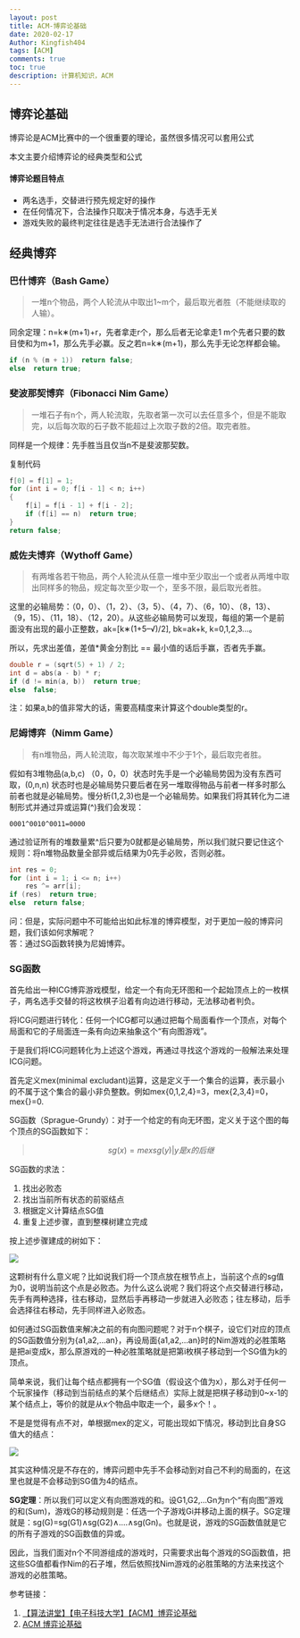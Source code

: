 ```yaml
---
layout: post
title: ACM-博弈论基础
date: 2020-02-17
Author: Kingfish404
tags: [ACM]
comments: true
toc: true
description: 计算机知识，ACM
---
```


## 博弈论基础

博弈论是ACM比赛中的一个很重要的理论，虽然很多情况可以套用公式  

本文主要介绍博弈论的经典类型和公式

<!-- more -->
#### 博弈论题目特点

* 两名选手，交替进行预先规定好的操作
* 在任何情况下，合法操作只取决于情况本身，与选手无关
* 游戏失败的最终判定往往是选手无法进行合法操作了

## 经典博弈

### 巴什博弈（Bash Game）

>一堆n个物品，两个人轮流从中取出1~m个，最后取光者胜（不能继续取的人输）。

同余定理：n=k∗(m+1)+r，先者拿走r个，那么后者无论拿走1 m个先者只要的数目使和为m+1，那么先手必赢。反之若n=k∗(m+1)，那么先手无论怎样都会输。

```c++
if (n % (m + 1))  return false;
else  return true;
```

### 斐波那契博弈（Fibonacci Nim Game）
>一堆石子有n个，两人轮流取，先取者第一次可以去任意多个，但是不能取完，以后每次取的石子数不能超过上次取子数的2倍。取完者胜。

同样是一个规律：先手胜当且仅当n不是斐波那契数。

复制代码

```c++
f[0] = f[1] = 1;
for (int i = 0; f[i - 1] < n; i++)
{
    f[i] = f[i - 1] + f[i - 2];
    if (f[i] == n)  return true;
}
return false;
```

### 威佐夫博弈（Wythoff Game）

>有两堆各若干物品，两个人轮流从任意一堆中至少取出一个或者从两堆中取出同样多的物品，规定每次至少取一个，至多不限，最后取光者胜。

这里的必输局势：（0，0）、（1，2）、（3，5）、（4，7）、（6，10）、（8，13）、（9，15）、（11，18）、（12，20）。从这些必输局势可以发现，每组的第一个是前面没有出现的最小正整数，ak=[k∗(1+5–√)/2], bk=ak+k, k=0,1,2,3...。

所以，先求出差值，差值*黄金分割比 == 最小值的话后手赢，否者先手赢。

```c++
double r = (sqrt(5) + 1) / 2;
int d = abs(a - b) * r;
if (d != min(a, b))  return true;
else  false;
```

注：如果a,b的值非常大的话，需要高精度来计算这个double类型的r。

### 尼姆博弈（Nimm Game）
>有n堆物品，两人轮流取，每次取某堆中不少于1个，最后取完者胜。

假如有3堆物品(a,b,c)
（0，0，0）状态时先手是一个必输局势因为没有东西可取，(0,n,n) 状态时也是必输局势只要后者在另一堆取得物品与前者一样多时那么前者也就是必输局势。慢分析(1,2,3)也是一个必输局势。如果我们将其转化为二进制形式并通过异或运算(^)我们会发现：

    0001^0010^0011=0000

通过验证所有的堆数量累^后只要为0就都是必输局势，所以我们就只要记住这个规则：将n堆物品数量全部异或后结果为0先手必败，否则必胜。

```c++
int res = 0;
for (int i = 1; i <= n; i++)
    res ^= arr[i];
if (res)  return true;
else  return false;
```

问：但是，实际问题中不可能给出如此标准的博弈模型，对于更加一般的博弈问题，我们该如何求解呢？  
答：通过SG函数转换为尼姆博弈。

### SG函数
首先给出一种ICG博弈游戏模型，给定一个有向无环图和一个起始顶点上的一枚棋子，两名选手交替的将这枚棋子沿着有向边进行移动，无法移动者判负。

将ICG问题进行转化：任何一个ICG都可以通过把每个局面看作一个顶点，对每个局面和它的子局面连一条有向边来抽象这个“有向图游戏”。

于是我们将ICG问题转化为上述这个游戏，再通过寻找这个游戏的一般解法来处理ICG问题。

首先定义mex(minimal  excludant)运算，这是定义于一个集合的运算，表示最小的不属于这个集合的最小非负整数。例如mex{0,1,2,4}=3，mex{2,3,4}=0，mex{}=0.

SG函数（Sprague-Grundy）：对于一个给定的有向无环图，定义关于这个图的每个顶点的SG函数如下：

>$$
sg(x)=mex{sg(y) | y是x的后继}
$$

SG函数的求法：

1. 找出必败态
2. 找出当前所有状态的前驱结点
3. 根据定义计算结点SG值
4. 重复上述步骤，直到整棵树建立完成

按上述步骤建成的树如下：

![](https://i.loli.net/2020/02/17/yGud2QBtwTir1nS.png)


这颗树有什么意义呢？比如说我们将一个顶点放在根节点上，当前这个点的sg值为0，说明当前这个点是必败态。为什么这么说呢？我们将这个点交替进行移动，先手有两种选择，往右移动，显然后手再移动一步就进入必败态；往左移动，后手会选择往右移动，先手同样进入必败态。

如何通过SG函数值来解决之前的有向图问题呢？对于n个棋子，设它们对应的顶点的SG函数值分别为{a1,a2,...an}，再设局面{a1,a2,...an}时的Nim游戏的必胜策略是把ai变成k，那么原游戏的一种必胜策略就是把第i枚棋子移动到一个SG值为k的顶点。

简单来说，我们让每个结点都拥有一个SG值（假设这个值为x），那么对于任何一个玩家操作（移动到当前结点的某个后继结点）实际上就是把棋子移动到0~x-1的某个结点上，等价的就是从x个物品中取走一个，最多x个！。

不是是觉得有点不对，单根据mex的定义，可能出现如下情况，移动到比自身SG值大的结点：

![](https://i.loli.net/2020/02/17/9GYltOC5rxTbpLd.png)

其实这种情况是不存在的，博弈问题中先手不会移动到对自己不利的局面的，在这里也就是不会移动到SG值为4的结点。

**SG定理**：所以我们可以定义有向图游戏的和。设G1,G2,...Gn为n个“有向图”游戏的和(Sum)，游戏G的移动规则是：任选一个子游戏Gi并移动上面的棋子。SG定理就是：sg(G)=sg(G1)∧sg(G2)∧....∧sg(Gn)。也就是说，游戏的SG函数值就是它的所有子游戏的SG函数值的异或。

因此，当我们面对n个不同游组成的游戏时，只需要求出每个游戏的SG函数值，把这些SG值都看作Nim的石子堆，然后依照找Nim游戏的必胜策略的方法来找这个游戏的必胜策略。

参考链接：
1. [【算法讲堂】【电子科技大学】【ACM】博弈论基础](https://www.bilibili.com/video/av48199226)
2. [ACM 博弈论基础](https://www.cnblogs.com/lfri/p/10662291.html)